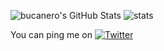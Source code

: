 ![bucanero's GitHub Stats](https://github-readme-stats.vercel.app/api?username=bucanero&show_icons=true&line_height=27&count_private=true&theme=transparent) ![stats](https://github-readme-stats.vercel.app/api/top-langs/?username=bucanero&theme=transparent&langs_count=3)

<!--
**bucanero/bucanero** is a ✨ _special_ ✨ repository because its `README.md` (this file) appears on your GitHub profile.

Here are some ideas to get you started:

- 🔭 I’m currently working on ...
- 🌱 I’m currently learning ...
- 👯 I’m looking to collaborate on ...
- 🤔 I’m looking for help with ...
- 💬 Ask me about ...
- 📫 How to reach me: ...
- 😄 Pronouns: ...
- ⚡ Fun fact: ...
 [![LinkedIn][2.2]][2].

-->

<!-- Actual text -->

You can ping me on [![Twitter][1.2]][1]

<!-- Icons -->

[1.2]: https://img.shields.io/twitter/follow/dparrino?label=Twitter (Twitter icon)
[2.2]: https://raw.githubusercontent.com/MartinHeinz/MartinHeinz/master/linkedin-3-16.png (LinkedIn icon without padding)

<!-- Links to your social media accounts -->

[1]: https://twitter.com/dparrino
[2]: https://www.linkedin.com/in/dparrino/
